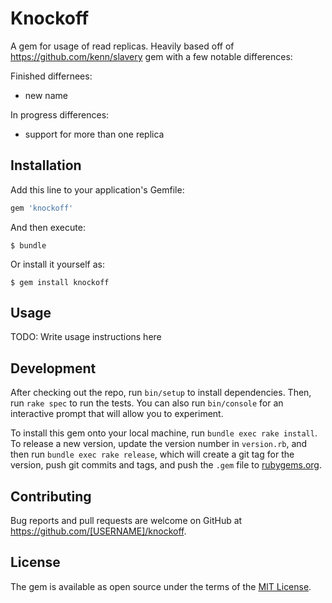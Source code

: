 # Knockoff

A gem for usage of read replicas. Heavily based off of https://github.com/kenn/slavery gem with a few notable differences:

Finished differnees:

* new name

In progress differences:

* support for more than one replica

## Installation

Add this line to your application's Gemfile:

```ruby
gem 'knockoff'
```

And then execute:

    $ bundle

Or install it yourself as:

    $ gem install knockoff

## Usage

TODO: Write usage instructions here

## Development

After checking out the repo, run `bin/setup` to install dependencies. Then, run `rake spec` to run the tests. You can also run `bin/console` for an interactive prompt that will allow you to experiment.

To install this gem onto your local machine, run `bundle exec rake install`. To release a new version, update the version number in `version.rb`, and then run `bundle exec rake release`, which will create a git tag for the version, push git commits and tags, and push the `.gem` file to [rubygems.org](https://rubygems.org).

## Contributing

Bug reports and pull requests are welcome on GitHub at https://github.com/[USERNAME]/knockoff.


## License

The gem is available as open source under the terms of the [MIT License](http://opensource.org/licenses/MIT).

